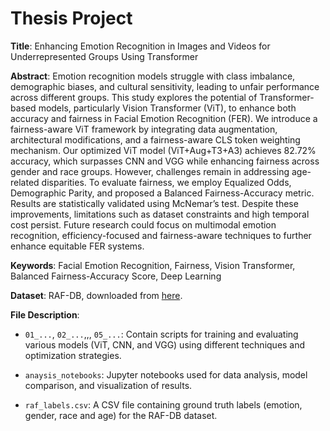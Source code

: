 # Thesis Project

**Title**: Enhancing Emotion Recognition in Images and Videos for Underrepresented Groups Using Transformer

**Abstract**: Emotion recognition models struggle with class imbalance, demographic biases, and cultural sensitivity, leading to unfair performance across different groups. This study explores the potential of Transformer-based models, particularly Vision Transformer (ViT), to enhance both accuracy and fairness in Facial Emotion Recognition (FER). We introduce a fairness-aware ViT framework by integrating data augmentation, architectural modifications, and a fairness-aware CLS token weighting mechanism. Our optimized ViT model (ViT+Aug+T3+A3) achieves 82.72\% accuracy, which surpasses CNN and VGG while enhancing fairness across gender and race groups. However, challenges remain in addressing age-related disparities. To evaluate fairness, we employ Equalized Odds, Demographic Parity, and proposed a Balanced Fairness-Accuracy metric. Results are statistically validated using McNemar’s test. Despite these improvements, limitations such as dataset constraints and high temporal cost persist. Future research could focus on multimodal emotion recognition, efficiency-focused and fairness-aware techniques to further enhance equitable FER systems.

**Keywords**: Facial Emotion Recognition, Fairness, Vision Transformer, Balanced Fairness-Accuracy Score, Deep Learning


**Dataset**: RAF-DB, downloaded from [here](https://www.kaggle.com/datasets/hoanguyensgu/raf-db/data).


**File Description**:

- `01_...`, `02_...`,,, `05_...`: Contain scripts for training and evaluating various models (ViT, CNN, and VGG) using different techniques and optimization strategies.

- `anaysis_notebooks`: Jupyter notebooks used for data analysis, model comparison, and visualization of results.

- `raf_labels.csv`: A CSV file containing ground truth labels (emotion, gender, race and age) for the RAF-DB dataset.
